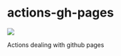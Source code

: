 # actions-gh-pages
![](https://github.com/jactor-rises/actions-gh-pages/workflows/build%20actions/badge.svg)

Actions dealing with github pages
